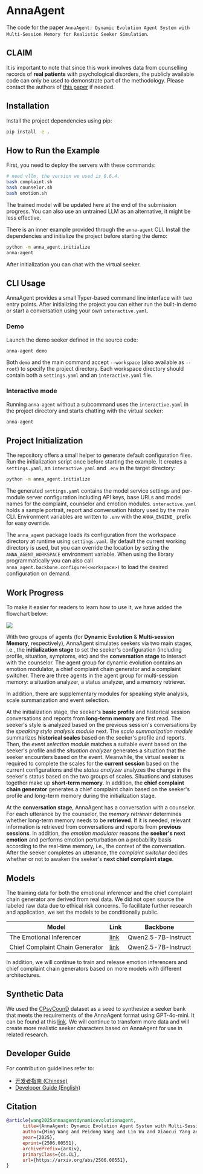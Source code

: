 # AnnaAgent

The code for the paper `AnnaAgent: Dynamic Evolution Agent System with Multi-Session Memory for Realistic Seeker Simulation`.

## CLAIM

It is important to note that since this work involves data from counselling records of **real patients** with psychological disorders, the publicly available code can only be used to demonstrate part of the methodology. Please contact the authors of [this paper](https://aclanthology.org/2022.emnlp-main.156/) if needed.

## Installation

Install the project dependencies using pip:

```bash
pip install -e .
```

## How to Run the Example
First, you need to deploy the servers with these commands:

```bash
# need vllm, the version we used is 0.6.4.
bash complaint.sh
bash counselor.sh
bash emotion.sh
```

The trained model will be updated here at the end of the submission progress. You can also use an untrained LLM as an alternative, it might be less effective.

There is an inner example provided through the `anna-agent` CLI. Install the dependencies and
initialize the project before starting the demo:

```bash
python -m anna_agent.initialize
anna-agent
```

After initialization you can chat with the virtual seeker.

## CLI Usage

AnnaAgent provides a small Typer-based command line interface with two entry
points. After initializing the project you can either run the built-in demo or
start a conversation using your own `interactive.yaml`.

### Demo

Launch the demo seeker defined in the source code:

```bash
anna-agent demo
```

Both `demo` and the main command accept `--workspace` (also available as
`--root`) to specify the project directory. Each workspace directory should
contain both a `settings.yaml` and an `interactive.yaml` file.

### Interactive mode

Running `anna-agent` without a subcommand uses the `interactive.yaml` in the
project directory and starts chatting with the virtual seeker:

```bash
anna-agent
```

## Project Initialization

The repository offers a small helper to generate default configuration files.
Run the initialization script once before starting the example. It creates
a `settings.yaml`, an `interactive.yaml` and `.env` in the target directory:

```bash
python -m anna_agent.initialize
```

The generated `settings.yaml` contains the model service settings and per-module
server configuration including API keys, base URLs and model names for the
complaint, counselor and emotion modules. `interactive.yaml` holds a sample
portrait, report and conversation history used by the main CLI. Environment
variables are written to `.env` with the `ANNA_ENGINE_` prefix for easy
override.

The `anna_agent` package loads its configuration from the workspace directory at
runtime using `settings.yaml`. By default the current working directory is used,
but you can override the location by setting the `ANNA_AGENT_WORKSPACE`
environment variable.  When using the library programmatically you can also
call `anna_agent.backbone.configure(<workspace>)` to load the desired
configuration on demand.

## Work Progress

To make it easier for readers to learn how to use it, we have added the flowchart below:

![](https://github.com/sci-m-wang/AnnaAgent/blob/main/figure/whiteboard_exported_image_en.png)

With two groups of agents (for **Dynamic Evolution** & **Multi-session Memory**, respectively), AnnaAgent simulates seekers via two main stages, i.e., the **initialization stage** to set the seeker's configuration (including profile, situation, symptoms, etc) and the **conversation stage** to interact with the counselor. The agent group for dynamic evolution contains an emotion modulator, a chief complaint chain generator and a complaint switcher. There are three agents in the agent group for multi-session memory: a situation analyzer, a status analyzer, and a memory retriever.

In addition, there are supplementary modules for speaking style analysis, scale summarization and event selection.

At the initialization stage, the seeker's **basic profile** and historical session conversations and reports from **long-term memory** are first read. The seeker's style is analyzed based on the previous session's conversations by the *speaking style analysis module* next. The *scale summarization module* summarizes **historical scales** based on the seeker's profile and reports. Then, the *event selection module* matches a suitable event based on the seeker's profile and the *situation analyzer* generates a situation that the seeker encounters based on the event. Meanwhile, the virtual seeker is required to complete the scales for the **current session** based on the current configurations and the *status analyzer* analyzes the change in the seeker's status based on the two groups of scales. Situations and statuses together make up **short-term memory**. In addition, the **chief complaint chain generator** generates a chief complaint chain based on the seeker's profile and long-term memory during the initialization stage.

At the **conversation stage**, AnnaAgent has a conversation with a counselor. For each utterance by the counselor, the *memory retriever* determines whether long-term memory needs to be **retrieved**. If it is needed, relevant information is retrieved from conversations and reports from **previous sessions**. In addition, the *emotion modulator* reasons the **seeker's next emotion** and performs emotion perturbation on a probability basis according to the real-time memory, i.e., the context of the conversation. After the seeker completes an utterance, the *complaint switcher* decides whether or not to awaken the seeker's **next chief complaint stage**.

## Models
The training data for both the emotional inferencer and the chief complaint chain generator are derived from real data. We did not open source the labeled raw data due to ethical risk concerns. To facilitate further research and application, we set the models to be conditionally public.

| Model | Link | Backbone |
| --- | --- | --- |
| The Emotional Inferencer | [link](https://huggingface.co/sci-m-wang/Emotion_inferencer-Qwen2.5-7B-Instruct) | Qwen2.5-7B-Instruct |
| Chief Complaint Chain Generator | [link](https://huggingface.co/sci-m-wang/Chief_chain_generator-Qwen2.5-7B-Instruct) | Qwen2.5-7B-Instruct |

In addition, we will continue to train and release emotion inferencers and chief complaint chain generators based on more models with different architectures.

## Synthetic Data
We used the [CPsyCounD](https://github.com/CAS-SIAT-XinHai/CPsyCoun) dataset as a seed to synthesize a seeker bank that meets the requirements of the AnnaAgent format using GPT-4o-mini. It can be found at this [link](https://huggingface.co/datasets/sci-m-wang/Anna-CPsyCounD). We will continue to transform more data and will create more realistic seeker characters based on AnnaAgent for use in related research.
## Developer Guide

For contribution guidelines refer to:
- [开发者指南 (Chinese)](src/docs/contributing/code.md)
- [Developer Guide (English)](src/docs/contributing/code_en.md)


## Citation
```bibtex
@article{wang2025annaagentdynamicevolutionagent,
      title={AnnaAgent: Dynamic Evolution Agent System with Multi-Session Memory for Realistic Seeker Simulation}, 
      author={Ming Wang and Peidong Wang and Lin Wu and Xiaocui Yang and Daling Wang and Shi Feng and Yuxin Chen and Bixuan Wang and Yifei Zhang},
      year={2025},
      eprint={2506.00551},
      archivePrefix={arXiv},
      primaryClass={cs.CL},
      url={https://arxiv.org/abs/2506.00551}, 
}
```
